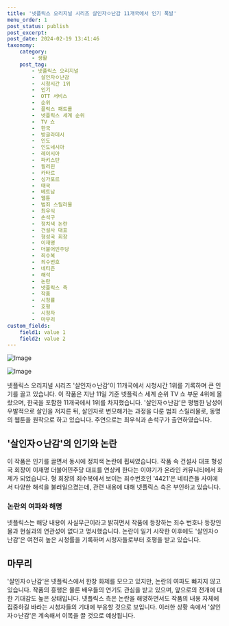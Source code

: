 ```yaml
---
title: '넷플릭스 오리지널 시리즈 살인자ㅇ난감 11개국에서 인기 폭발'
menu_order: 1
post_status: publish
post_excerpt: 
post_date: 2024-02-19 13:41:46
taxonomy:
    category:
        - 생활
    post_tag:
        - 넷플릭스 오리지널
        -  살인자ㅇ난감
        -  시청시간 1위
        -  인기
        -  OTT 서비스
        -  순위
        -  플릭스 패트롤
        -  넷플릭스 세계 순위
        -  TV 쇼
        -  한국
        -  방글라데시
        -  인도
        -  인도네시아
        -  레이시아
        -  파키스탄
        -  필리핀
        -  카타르
        -  싱가포르
        -  태국
        -  베트남
        -  웹툰
        -  범죄 스릴러물
        -  최우식
        -  손석구
        -  정치색 논란
        -  건설사 대표
        -  형성국 회장
        -  이재명
        -  더불어민주당
        -  죄수복
        -  죄수번호
        -  네티즌
        -  해석
        -  논란
        -  넷플릭스 측
        -  작품
        -  시청률
        -  호평
        -  시청자
        -  마무리
custom_fields:
    field1: value 1
    field2: value 2
---
```


![Image](https://imgnews.pstatic.net/image/088/2024/02/13/0000861931_001_20240213121201186.jpg?type=w647)

![Image](https://imgnews.pstatic.net/image/088/2024/02/13/0000861931_002_20240213121201256.jpg?type=w647)

넷플릭스 오리지널 시리즈 '살인자ㅇ난감'이 11개국에서 시청시간 1위를 기록하며 큰 인기를 끌고 있습니다. 이 작품은 지난 11일 기준 넷플릭스 세계 순위 TV 쇼 부문 4위에 올랐으며, 한국을 포함한 11개국에서 1위를 차지했습니다. '살인자ㅇ난감'은 평범한 남성이 우발적으로 살인을 저지른 뒤, 살인자로 변모해가는 과정을 다룬 범죄 스릴러물로, 동명의 웹툰을 원작으로 하고 있습니다. 주연으로는 최우식과 손석구가 출연하였습니다.
## '살인자ㅇ난감'의 인기와 논란
이 작품은 인기를 끌면서 동시에 정치색 논란에 휩싸였습니다. 작품 속 건설사 대표 형성국 회장이 이재명 더불어민주당 대표를 연상케 한다는 이야기가 온라인 커뮤니티에서 화제가 되었습니다. 형 회장의 죄수복에서 보이는 죄수번호인 '4421'은 네티즌들 사이에서 다양한 해석을 불러일으켰는데, 관련 내용에 대해 넷플릭스 측은 부인하고 있습니다.
### 논란의 여파와 해명
넷플릭스는 해당 내용이 사실무근이라고 밝히면서 작품에 등장하는 죄수 번호나 등장인물과 현실과의 연관성이 없다고 명시했습니다. 논란이 일기 시작한 이후에도 '살인자ㅇ난감'은 여전히 높은 시청률을 기록하며 시청자들로부터 호평을 받고 있습니다.
## 마무리
'살인자ㅇ난감'은 넷플릭스에서 한창 화제를 모으고 있지만, 논란의 여파도 빠지지 않고 있습니다. 작품의 흥행은 물론 배우들의 연기도 관심을 받고 있으며, 앞으로의 전개에 대한 기대감도 높은 상태입니다. 넷플릭스 측은 논란을 해명하면서도 작품의 내용 자체에 집중하길 바라는 시청자들의 기대에 부응할 것으로 보입니다. 이러한 상황 속에서 '살인자ㅇ난감'은 계속해서 이목을 끌 것으로 예상됩니다.
